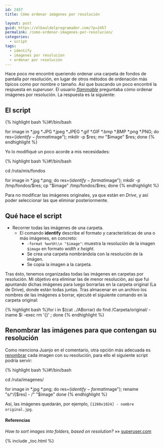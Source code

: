 ```yaml
---
id: 2457
title: Cómo ordenar imágenes por resolución

layout: post
guid: https://elbauldelprogramador.com/?p=2457
permalink: /como-ordenar-imagenes-por-resolucion/
categories:
  - script
tags:
  - identify
  - imagenes por resolucion
  - ordenar por resolución
---
```

Hace poco me encontré queriendo ordenar una carpeta de fondos de pantalla por resolución, en lugar de otros métodos de ordenación más típicos como por nombre o tamaño. Así que buscando un poco encontré la respuesta en *superuser*. El usuario *[flammable][1]* preguntaba cómo ordenar imágenes por resolución. La respuesta es la siguiente:

<!--ad-->

## El script

{% highlight bash %}#!/bin/bash

for image in *.jpg *.JPG *.jpeg *.JPEG *.gif *.GIF *.bmp *.BMP *.png *.PNG;
do 
   res=$(identify -format %wx%h\\n "$image");
   mkdir -p $res;
   mv "$image" $res;
done
{% endhighlight %}

Yo lo modifiqué un poco acorde a mis necesidades:

{% highlight bash %}#!/bin/bash

cd /ruta/mis/fondos

for image in *.jpg *.png;
do 
   res=$(identify -format %wx%h\\n "$image");
   mkdir -p /tmp/fondos/$res;
   cp "$image" /tmp/fondos/$res;
done
{% endhighlight %}

Para no modificar las imágenes originales, ya que están en *Drive*, y así poder seleccionar las que eliminar posteriormente.

## Qué hace el script

  * Recorrer todas las imágenes de una carpeta. 
      * El comando **identify** describe el formato y características de una o más imágenes, en concreto: 
          * `-format %wx%h\\n "$image"`: muestra la resolución de la imagen `$image` en formato *width x height*.
          * Se crea una carpeta nombrándola con la resolución de la imágen.
          * Se copia la imagen a la carpeta.

Tras ésto, tenemos organizadas todas las imágenes en carpetas por resolución. Mi objetivo era eliminar las de menor resolución, así que fui apuntando dichas imágenes para luego borrarlas en la carpeta original (La de Drive), donde están todas juntas. Tras almacenar en un archivo los nombres de las imágenes a borrar, ejecuté el siguiente comando en la carpeta original:

{% highlight bash %}for i in $(cat ../ABorrar)
do 
   find /Carpeta/original/ -iname $i -exec rm '{}' \; 
done
{% endhighlight %}

## Renombrar las imágenes para que contengan su resolución

Como menciona Juanjo en el comentario, otra opción más adecuada es [renombrar][2] cada imagen con su resolución, para ello el siguiente script podría servir:

{% highlight bash %}#!/bin/bash
 
cd /ruta/imagenes/

for image in *.jpg *.png;
do 
    res=$(identify -format %wx%h\\n "$image");
    rename "s/^/[$res] - /" "$image"
done
{% endhighlight %}

Así, las imágenes quedarán, por ejemplo, `[1280x1024] - nombre original.jpg`.

#### Referencias

*How to sort images into folders, based on resolution?* »» <a href="http://superuser.com/questions/17562/how-to-sort-images-into-folders-based-on-resolution" target="_blank">superuser.com</a> 



 [1]: http://superuser.com/users/4421/flammable
 [2]: https://elbauldelprogramador.com/renombrar-archivos-masivamente-en/ "Renombrar archivos masívamente"

{% include _toc.html %}

